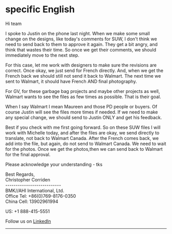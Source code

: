 # specific English

Hi team

I spoke to Justin on the phone last night. When we make some small change on the designs, like today's comments for SUW, I don't think we need to send back to them to approve it again. They get a bit angry, and think that wastes their time. So once we get their comments, we should immediately move to the next step. 

For this case, let me work with designers to make sure the revisions are correct. Once okay, we just send for French directly. And, when we get the French back we should still not send it back to Walmart. The next time we sent to Walmart, it should have French AND final photography. 

For GV, for these garbage bag projects and maybe other projects as well, Walmart wants to see the files as few times as possible. That is their goal. 

When I say Walmart I mean Maureen and those PD people or buyers. Of course Justin will see the files more times if needed. If we need to make any special change, we should send to Justin ONLY and get his feedback. 

Best if you check with me first going forward. So on these SUW files I will work with Michelle today, and after the files are okay, we send directly to translate, not back to Walmart Canada. After the French comes back, we add into the file, but again, do not send to Walmart Canada. We need to wait for the photos. Once we get the photos,then we can send back to Walmart for the final approval.

Please acknowledge your understanding - tks


Best Regards,<br>
Christopher Corriden <br>
---------------------------<br>
BMK//AHI International, Ltd.<br>
Office Tel: +86(0)769-8176-0350<br>
China Cell: 13902961994<br>

US: +1 888-415-5551<br>

Follow us on [LinkedIn](https://www.linkedin.com/?trk=brandpage_baidu_pc-mainlink)<br>
<hr>
